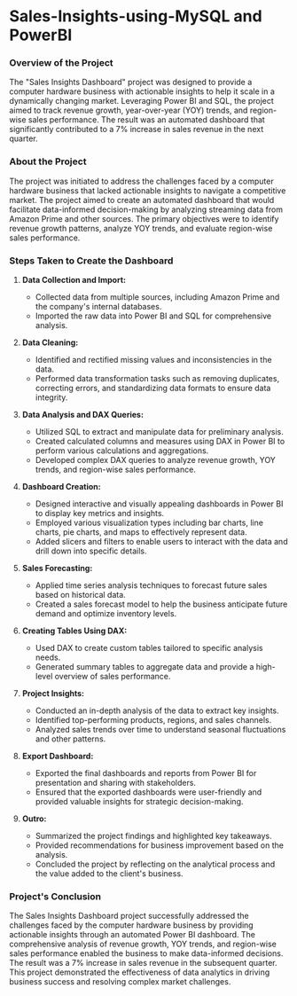 # Sales-Insights-using-MySQL and PowerBI

### Overview of the Project

The "Sales Insights Dashboard" project was designed to provide a computer hardware business with actionable insights to help it scale in a dynamically changing market. Leveraging Power BI and SQL, the project aimed to track revenue growth, year-over-year (YOY) trends, and region-wise sales performance. The result was an automated dashboard that significantly contributed to a 7% increase in sales revenue in the next quarter.

### About the Project

The project was initiated to address the challenges faced by a computer hardware business that lacked actionable insights to navigate a competitive market. The project aimed to create an automated dashboard that would facilitate data-informed decision-making by analyzing streaming data from Amazon Prime and other sources. The primary objectives were to identify revenue growth patterns, analyze YOY trends, and evaluate region-wise sales performance.

### Steps Taken to Create the Dashboard

1. **Data Collection and Import:**
   - Collected data from multiple sources, including Amazon Prime and the company's internal databases.
   - Imported the raw data into Power BI and SQL for comprehensive analysis.

2. **Data Cleaning:**
   - Identified and rectified missing values and inconsistencies in the data.
   - Performed data transformation tasks such as removing duplicates, correcting errors, and standardizing data formats to ensure data integrity.

3. **Data Analysis and DAX Queries:**
   - Utilized SQL to extract and manipulate data for preliminary analysis.
   - Created calculated columns and measures using DAX in Power BI to perform various calculations and aggregations.
   - Developed complex DAX queries to analyze revenue growth, YOY trends, and region-wise sales performance.

4. **Dashboard Creation:**
   - Designed interactive and visually appealing dashboards in Power BI to display key metrics and insights.
   - Employed various visualization types including bar charts, line charts, pie charts, and maps to effectively represent data.
   - Added slicers and filters to enable users to interact with the data and drill down into specific details.

5. **Sales Forecasting:**
   - Applied time series analysis techniques to forecast future sales based on historical data.
   - Created a sales forecast model to help the business anticipate future demand and optimize inventory levels.

6. **Creating Tables Using DAX:**
   - Used DAX to create custom tables tailored to specific analysis needs.
   - Generated summary tables to aggregate data and provide a high-level overview of sales performance.

7. **Project Insights:**
   - Conducted an in-depth analysis of the data to extract key insights.
   - Identified top-performing products, regions, and sales channels.
   - Analyzed sales trends over time to understand seasonal fluctuations and other patterns.

8. **Export Dashboard:**
   - Exported the final dashboards and reports from Power BI for presentation and sharing with stakeholders.
   - Ensured that the exported dashboards were user-friendly and provided valuable insights for strategic decision-making.

9. **Outro:**
   - Summarized the project findings and highlighted key takeaways.
   - Provided recommendations for business improvement based on the analysis.
   - Concluded the project by reflecting on the analytical process and the value added to the client's business.

### Project's Conclusion

The Sales Insights Dashboard project successfully addressed the challenges faced by the computer hardware business by providing actionable insights through an automated Power BI dashboard. The comprehensive analysis of revenue growth, YOY trends, and region-wise sales performance enabled the business to make data-informed decisions. The result was a 7% increase in sales revenue in the subsequent quarter. This project demonstrated the effectiveness of data analytics in driving business success and resolving complex market challenges.
